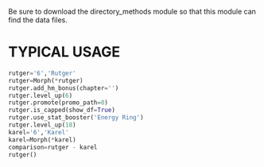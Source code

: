 Be sure to download the directory_methods module so that this module can find the data files.

TYPICAL USAGE
===
```python
rutger='6','Rutger'
rutger=Morph(*rutger)
rutger.add_hm_bonus(chapter='')
rutger.level_up(6)
rutger.promote(promo_path=0)
rutger.is_capped(show_df=True)
rutger.use_stat_booster('Energy Ring')
rutger.level_up(18)
karel='6','Karel'
karel=Morph(*karel)
comparison=rutger - karel
rutger()
```

